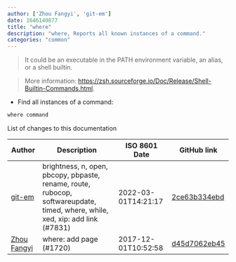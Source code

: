 ```yaml
---
author: ['Zhou Fangyi', 'git-em']
date: 1646140877
title: "where"
description: "where, Reports all known instances of a command."
categories: "common"
---
```

> It could be an executable in the PATH environment variable, an alias, or a shell builtin.

> More information: <https://zsh.sourceforge.io/Doc/Release/Shell-Builtin-Commands.html>.

- Find all instances of a command:

```bash
where command
```
List of changes to this documentation


Author | Description | ISO 8601 Date | GitHub link
------|-----|-----|-----
[git-em](mailto:56173216+git-em@users.noreply.github.com) | brightness, n, open, pbcopy, pbpaste, rename, route, rubocop, softwareupdate, timed, where, while, xed, xip: add link (#7831) | 2022-03-01T14:21:17 | [2ce63b334ebd](https://github.com/tldr-pages/tldr/commit/2ce63b334ebd26bb9e46be904fcc19884974e397)
[Zhou Fangyi](mailto:fangyi.zhou@yuriko.moe) | where: add page (#1720) | 2017-12-01T10:52:58 | [d45d7062eb45](https://github.com/tldr-pages/tldr/commit/d45d7062eb45dfbc8e23cd777ae8a376eae1d071)

